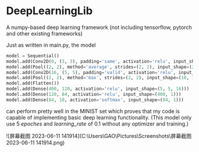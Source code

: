 # DeepLearningLib
A numpy-based deep learning framework (not including tensorflow, pytorch and other existing frameworks)

Just as written in main.py, the model
```python
model = Sequential()
model.add(Conv2D(6, (3, 3), padding='same', activation='relu', input_shape=(28, 28, 1)))
model.add(Pool((2, 2), method='average', strides=(2, 2), input_shape=(28, 28, 6)))
model.add(Conv2D(16, (5, 5), padding='valid', activation='relu', input_shape=(14, 14, 6)))
model.add(Pool((2, 2), method='max', strides=(2, 2), input_shape=(10, 10, 16)))
model.add(Flatten())
model.add(Dense(400, 120, activation='relu', input_shape=(5, 5, 16)))
model.add(Dense(120, 84, activation='relu', input_shape=(400, 1)))
model.add(Dense(84, 10, activation='softmax', input_shape=(84, 1)))
```
can perform pretty well in the MINIST set which proves that my code is capable of implementing basic deep learning functionality.
(This model only use 5 *epoches* and *learning_rate* of 0.1 without any optimizer and training.)

![屏幕截图 2023-06-11 141914](C:\Users\GAO\Pictures\Screenshots\屏幕截图 2023-06-11 141914.png)
